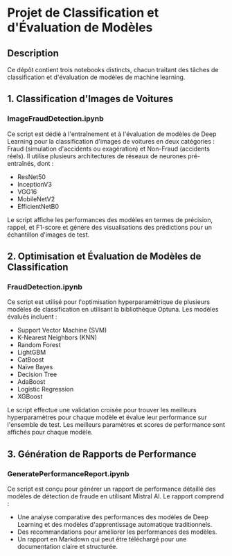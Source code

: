 # Projet de Classification et d'Évaluation de Modèles

## Description
Ce dépôt contient trois notebooks distincts, chacun traitant des tâches de classification et d'évaluation de modèles de machine learning.

## 1. Classification d'Images de Voitures
### ImageFraudDetection.ipynb
Ce script est dédié à l'entraînement et à l'évaluation de modèles de Deep Learning pour la classification d'images de voitures en deux catégories : Fraud (simulation d'accidents ou exagération) et Non-Fraud (accidents réels). Il utilise plusieurs architectures de réseaux de neurones pré-entraînés, dont :
- ResNet50
- InceptionV3
- VGG16
- MobileNetV2
- EfficientNetB0

Le script affiche les performances des modèles en termes de précision, rappel, et F1-score et génère des visualisations des prédictions pour un échantillon d'images de test.

## 2. Optimisation et Évaluation de Modèles de Classification
### FraudDetection.ipynb
Ce script est utilisé pour l'optimisation hyperparamétrique de plusieurs modèles de classification en utilisant la bibliothèque Optuna. Les modèles évalués incluent :
- Support Vector Machine (SVM)
- K-Nearest Neighbors (KNN)
- Random Forest
- LightGBM
- CatBoost
- Naïve Bayes
- Decision Tree
- AdaBoost
- Logistic Regression
- XGBoost

Le script effectue une validation croisée pour trouver les meilleurs hyperparamètres pour chaque modèle et évalue leur performance sur l'ensemble de test. Les meilleurs paramètres et scores de performance sont affichés pour chaque modèle.

## 3. Génération de Rapports de Performance
### GeneratePerformanceReport.ipynb
Ce script est conçu pour générer un rapport de performance détaillé des modèles de détection de fraude en utilisant Mistral AI. Le rapport comprend :
- Une analyse comparative des performances des modèles de Deep Learning et des modèles d'apprentissage automatique traditionnels.
- Des recommandations pour améliorer les performances des modèles.
- Un rapport en Markdown qui peut être téléchargé pour une documentation claire et structurée.


